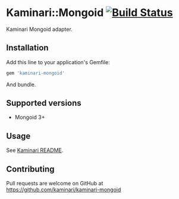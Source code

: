 # Kaminari::Mongoid [![Build Status](https://github.com/kaminari/kaminari-mongoid/actions/workflows/main.yml/badge.svg)](https://github.com/kaminari/kaminari-mongoid/actions)

Kaminari Mongoid adapter.


## Installation

Add this line to your application's Gemfile:

```ruby
gem 'kaminari-mongoid'
```

And bundle.


## Supported versions

* Mongoid 3+


## Usage

See [Kaminari README](https://github.com/kaminari/kaminari/blob/master/README.md).


## Contributing

Pull requests are welcome on GitHub at https://github.com/kaminari/kaminari-mongoid
